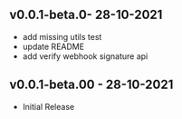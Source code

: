 ## v0.0.1-beta.0- 28-10-2021
  * add missing utils test
  * update README
  * add verify webhook signature api
## v0.0.1-beta.00 - 28-10-2021
  - Initial Release